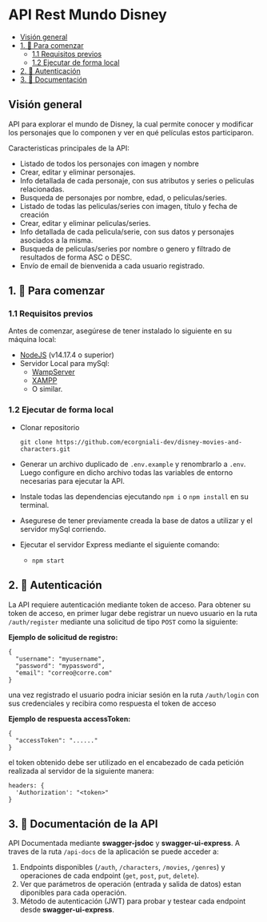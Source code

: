 # API Rest Mundo Disney

- [Visión general](#visión-general)
- [1. 🚀 Para comenzar](#1--para-comenzar)
  - [1.1 Requisitos previos](#11-requisitos-previos)
  - [1.2 Ejecutar de forma local](#12-ejecutar-de-forma-local)
- [2. 🔐 Autenticación](#2--autenticación)
- [3. 📄 Documentación](#3--documentación-de-la-api)

## Visión general

API para explorar el mundo de Disney, la cual permite conocer y modificar los
personajes que lo componen y ver en qué películas estos participaron.

Caracteristicas principales de la API:
- Listado de todos los personajes con imagen y nombre
- Crear, editar y eliminar personajes.
- Info detallada de cada personaje, con sus atributos y series o peliculas relacionadas.
- Busqueda de personajes por nombre, edad, o peliculas/series.
- Listado de todas las peliculas/series con imagen, título y fecha de creación
- Crear, editar y eliminar peliculas/series.
- Info detallada de cada pelicula/serie, con sus datos y personajes asociados a la misma.
- Busqueda de peliculas/series por nombre o genero y filtrado de resultados de forma ASC o DESC.
- Envío de email de bienvenida a cada usuario registrado.

## 1. 🚀 Para comenzar

### 1.1 Requisitos previos

Antes de comenzar, asegúrese de tener instalado lo siguiente en su máquina
local:

- [NodeJS](https://nodejs.org/en/download/) (v14.17.4 o superior)
- Servidor Local para mySql:
  - [WampServer](https://www.wampserver.com/en/)
  - [XAMPP](https://www.apachefriends.org/es/download.html)
  - O similar.

### 1.2 Ejecutar de forma local

- Clonar repositorio

  ```
  git clone https://github.com/ecorgniali-dev/disney-movies-and-characters.git
  ```

- Generar un archivo duplicado de `.env.example` y renombrarlo a `.env`. Luego configure en dicho archivo todas las variables de entorno
  necesarias para ejecutar la API.
- Instale todas las dependencias ejecutando `npm i` o `npm install` en su
  terminal.
- Asegurese de tener previamente creada
  la base de datos a utilizar y el servidor mySql corriendo.
- Ejecutar el servidor Express mediante el siguiente comando:
  - `npm start`  

## 2. 🔐 Autenticación

La API requiere autenticación mediante 
token de acceso. Para obtener su token de acceso, en primer lugar debe registrar
un nuevo usuario en la ruta `/auth/register` mediante una solicitud de tipo `POST`
como la siguiente:

**Ejemplo de solicitud de registro:**

```
{
  "username": "myusername",
  "password": "mypassword",
  "email": "correo@corre.com"
}
```

una vez registrado el usuario podra iniciar sesión en la ruta `/auth/login` con
sus credenciales y recibira como respuesta el token de acceso

**Ejemplo de respuesta accessToken:**

```
{
  "accessToken": "......"
}
```

el token obtenido debe ser utilizado en el encabezado de cada petición realizada
al servidor de la siguiente manera:

```
headers: {
  'Authorization': "<token>"
}
```

## 3. 📄 Documentación de la API

API Documentada mediante **swagger-jsdoc** y **swagger-ui-express**. A traves de
la ruta `/api-docs` de la aplicación se puede acceder a:

1. Endpoints disponibles (`/auth`, `/characters`, `/movies`, `/genres`) y
   operaciones de cada endpoint (`get`, `post`, `put`, `delete`).
2. Ver que parámetros de operación (entrada y salida de datos) estan diponibles
   para cada operación.
3. Método de autenticación (JWT) para probar y testear cada endpoint desde
   **swagger-ui-express**.
